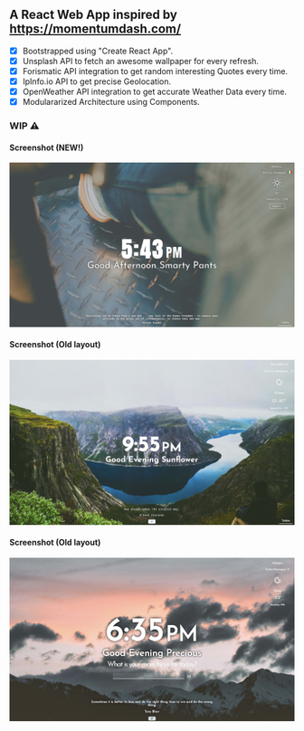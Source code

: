 ## A React Web App inspired by https://momentumdash.com/

- [x] Bootstrapped using "Create React App".
- [x] Unsplash API to fetch an awesome wallpaper for every refresh.
- [x] Forismatic API integration to get random interesting Quotes every time.
- [x] IpInfo.io API to get precise Geolocation.
- [x] OpenWeather API integration to get accurate Weather Data every time.
- [x] Modulararized Architecture using Components.

### WIP ⚠️

####  Screenshot (NEW!)
![alt text](https://github.com/vale-c/Momentum/blob/master/assets/new-screen.jpg)

####  Screenshot (Old layout)
![alt text](https://github.com/vale-c/Momentum/blob/master/assets/screen13.jpg)

#### Screenshot (Old layout)
![alt text](https://github.com/vale-c/Momentum/blob/master/assets/screen-9.jpg)
